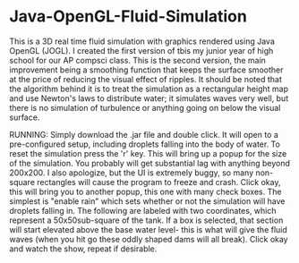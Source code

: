 Java-OpenGL-Fluid-Simulation
============================

This is a 3D real time fluid simulation with graphics rendered using Java OpenGL (JOGL). I created the first version 
of tbis my junior year of high school for our AP compsci class. This is the second version, the main improvement being
a smoothing function that keeps the surface smoother at the price of reducing the visual effect of ripples. It should be
noted that the algorithm behind it is to treat the simulation as a rectangular height map and use Newton's laws to
distribute water; it simulates waves very well, but there is no simulation of turbulence or anything going on below
the visual surface.

RUNNING:
Simply download the .jar file and double click. It will open to a pre-configured setup, including droplets falling into
the body of water. To reset the simulation press the 'r' key. This will bring up a popup for the size of the simulation.
You probably will get substantial lag with anything beyond 200x200. I also apologize, but the UI is extremely buggy,
so many non-square rectangles will cause the program to freeze and crash. Click okay, this will bring you to another 
popup, this one with many check boxes. The simplest is "enable rain" which sets whether or not the simulation will
have droplets falling in. The following are labeled with two coordinates, which represent a 50x50sub-square of the tank.
If a box is selected, that section will start elevated above the base water level- this is what will give the fluid
waves (when you hit go these oddly shaped dams will all break). Click okay and watch the show, repeat if desirable.

